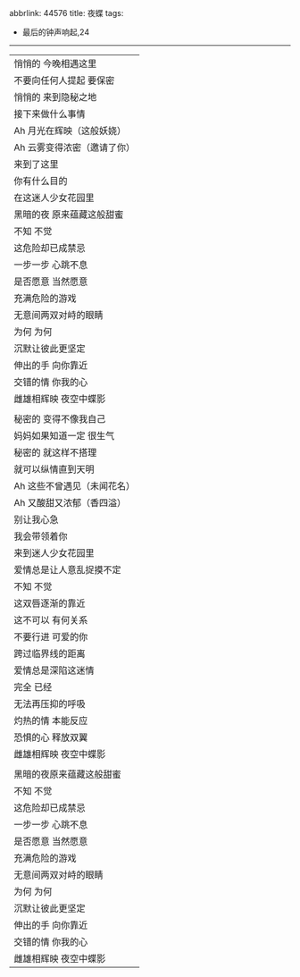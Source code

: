 abbrlink: 44576
title: 夜蝶
tags:
  - 最后的钟声响起,24
---
|      |
|--|
|悄悄的 今晚相遇这里|
|不要向任何人提起 要保密|
|悄悄的 来到隐秘之地|
|接下来做什么事情|
|Ah 月光在辉映（这般妖娆）|
|Ah 云雾变得浓密（邀请了你）|
|来到了这里|
|你有什么目的|
|在这迷人少女花园里|
|黑暗的夜 原来蕴藏这般甜蜜|
|不知 不觉|
|这危险却已成禁忌|
|一步一步 心跳不息|
|是否愿意 当然愿意|
|充满危险的游戏|
|无意间两双对峙的眼睛|
|为何 为何|
|沉默让彼此更坚定|
|伸出的手 向你靠近|
|交错的情 你我的心|
|雌雄相辉映 夜空中蝶影|
|      |
|秘密的 变得不像我自己|
|妈妈如果知道一定 很生气|
|秘密的 就这样不搭理|
|就可以纵情直到天明|
|Ah 这些不曾遇见（未闻花名）|
|Ah 又酸甜又浓郁（香四溢）|
|别让我心急|
|我会带领着你|
|来到迷人少女花园里|
|爱情总是让人意乱捉摸不定|
|不知 不觉|
|这双唇逐渐的靠近|
|这不可以 有何关系|
|不要行进 可爱的你|
|跨过临界线的距离|
|爱情总是深陷这迷情|
|完全 已经|
|无法再压抑的呼吸|
|灼热的情 本能反应|
|恐惧的心 释放双翼|
|雌雄相辉映 夜空中蝶影|
|      |
|黑暗的夜原来蕴藏这般甜蜜|
|不知 不觉|
|这危险却已成禁忌|
|一步一步 心跳不息|
|是否愿意 当然愿意|
|充满危险的游戏|
|无意间两双对峙的眼睛|
|为何 为何|
|沉默让彼此更坚定|
|伸出的手 向你靠近|
|交错的情 你我的心|
|雌雄相辉映 夜空中蝶影|